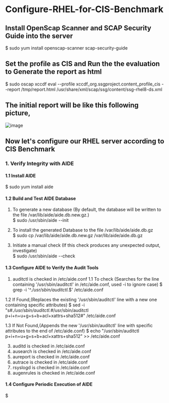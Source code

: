 # Configure-RHEL-for-CIS-Benchmark

## Install OpenScap Scanner and SCAP Security Guide into the server
$  sudo yum install openscap-scanner scap-security-guide

## Set the profile as CIS and Run the the evaluation to Generate the report as html
$  sudo oscap xccdf eval --profile xccdf_org.ssgproject.content_profile_cis --report /tmp/report.html /usr/share/xml/scap/ssg/content/ssg-rhel8-ds.xml

## The initial report will be like this following picture,
![image](https://github.com/Aththas/Configure-RHEL-for-CIS-Benchmark/assets/121440481/474247d5-007f-451a-9a6f-bbbac6be8aad)


## Now let's configure our RHEL server according to CIS Benchmark

### 1. Verify Integrity with AIDE

#### 1.1 Install AIDE
$  sudo yum install aide

#### 1.2 Build and Test AIDE Database
1. To generate a new database (By default, the database will be written to the file /var/lib/aide/aide.db.new.gz.)<br>
$  sudo /usr/sbin/aide --init

2. To install the generated Database to the file /var/lib/aide/aide.db.gz<br>
$  sudo cp /var/lib/aide/aide.db.new.gz /var/lib/aide/aide.db.gz

3. Initiate a manual check (If this check produces any unexpected output, investigate)<br>
$  sudo /usr/sbin/aide --check

#### 1.3 Configure AIDE to Verify the Audit Tools
1. auditctl is checked in /etc/aide.conf
  1.1 To check (Searches for the line containing '/usr/sbin/auditctl' in /etc/aide.conf, used -i to ignore case)
   $  grep -i '^.*/usr/sbin/auditctl.*$' /etc/aide.conf

  1.2 If Found,(Replaces the existing '/usr/sbin/auditctl' line with a new one containing specific attributes)
   $  sed -i "s#.*/usr/sbin/auditctl.*#/usr/sbin/auditctl p+i+n+u+g+s+b+acl+xattrs+sha512#" /etc/aide.conf

  1.3 If Not Found,(Appends the new '/usr/sbin/auditctl' line with specific attributes to the end of /etc/aide.conf)
   $  echo "/usr/sbin/auditctl p+i+n+u+g+s+b+acl+xattrs+sha512" >> /etc/aide.conf

  

3. auditd is checked in /etc/aide.conf
4. ausearch is checked in /etc/aide.conf
5. aureport is checked in /etc/aide.conf
6. autrace is checked in /etc/aide.conf
7. rsyslogd is checked in /etc/aide.conf
8. augenrules is checked in /etc/aide.conf

#### 1.4 Configure Periodic Execution of AIDE
$

